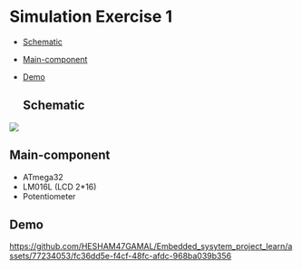 # Simulation Exercise 1
- [Schematic](#Schematic)
- [Main-component](#Main-component)
- [Demo](#Demo)

  ## Schematic

<img src="https://github.com/HESHAM47GAMAL/Embedded_sysytem_project_learn/blob/main/interface_p2/2.ADC/Proteus_simulation/1.Exercise1/Schematic.png">

  ## Main-component

- ATmega32
- LM016L (LCD 2*16)
- Potentiometer

## Demo

https://github.com/HESHAM47GAMAL/Embedded_sysytem_project_learn/assets/77234053/fc36dd5e-f4cf-48fc-afdc-968ba039b356
 